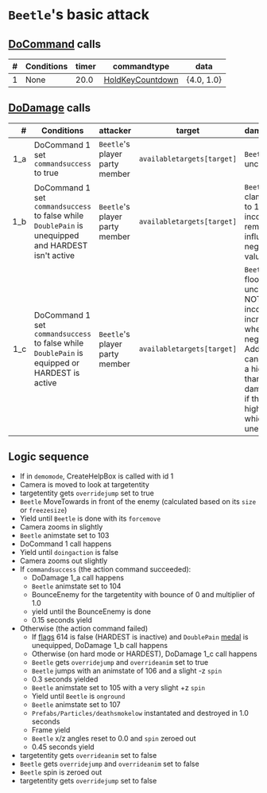 # `Beetle`'s basic attack

## [DoCommand](../../DoCommand.md) calls

|#|Conditions|timer|commandtype|data|
|-:|-----|-----|-----|-----|
|1|None|20.0|[HoldKeyCountdown](../../Action%20commands/HoldKeyCountdown.md)|{4.0, 1.0}

## [DoDamage](../../Damage%20pipeline/DoDamage.md) calls

|#|Conditions|attacker|target|damageammount|property|overrides|block|
|-:|---|---|---|---|---|---|---|
|1_a|DoCommand 1 set `commandsuccess` to true|`Beetle`'s player party member|`availabletargets[target]`|`Beetle`'s `atk` unclamped|[Flip](../../Damage%20pipeline/AttackProperty.md#attackproperty)|null|false|
|1_b|DoCommand 1 set `commandsuccess` to false while `DoublePain` is unequipped and HARDEST isn't active|`Beetle`'s player party member|`availabletargets[target]`|`Beetle`'s `atk` clamped from 0 to 1. NOTE: This incorrectly removes influences of negative `atk` values|[Flip](../../Damage%20pipeline/AttackProperty.md#attackproperty)|{[FailSound](../../Damage%20pipeline/DoDamage.md#failsound)}|false|
|1_c|DoCommand 1 set `commandsuccess` to false while `DoublePain` is equipped or HARDEST is active|`Beetle`'s player party member|`availabletargets[target]`|`Beetle`'s `atk` / 2 floored, unclamped. NOTE: This incorrectly increases `atk` when it is negative. Additionally, it can also result in a higher value than 1_b's damageammount if the `atk` value is high enough which is unexpected|null|{[FailSound](../../Damage%20pipeline/DoDamage.md#failsound)}|false|

## Logic sequence

- If in `demomode`, CreateHelpBox is called with id 1
- Camera is moved to look at targetentity
- targetentity gets `overridejump` set to true
- `Beetle` MoveTowards in front of the enemy (calculated based on its `size` or `freezesize`)
- Yield until `Beetle` is done with its `forcemove`
- Camera zooms in slightly
- `Beetle` animstate set to 103
- DoCommand 1 call happens
- Yield until `doingaction` is false
- Camera zooms out slightly
- If `commandsuccess` (the action command succeeded):
    - DoDamage 1_a call happens
    - `Beetle` animstate set to 104
    - BounceEnemy for the targetentity with bounce of 0 and multiplier of 1.0
    - yield until the BounceEnemy is done
    - 0.15 seconds yield
- Otherwise (the action command failed)
    - If [flags](../../../Flags%20arrays/flags.md) 614 is false (HARDEST is inactive) and `DoublePain` [medal](../../../Enums%20and%20IDs/Medal.md) is unequipped, DoDamage 1_b call happens
    - Otherwise (on hard mode or HARDEST), DoDamage 1_c call happens
    - `Beetle` gets `overridejump` and `overrideanim` set to true
    - `Beetle` jumps with an animstate of 106 and a slight -z `spin`
    - 0.3 seconds yielded
    - `Beetle` animstate set to 105 with a very slight +z `spin`
    - Yield until `Beetle` is `onground`
    - `Beetle` animstate set to 107
    - `Prefabs/Particles/deathsmokelow` instantated and destroyed in 1.0 seconds
    - Frame yield
    - `Beetle` x/z angles reset to 0.0 and `spin` zeroed out
    - 0.45 seconds yield
- targetentity gets `overrideanim` set to false
- `Beetle` gets `overridejump` and `overrideanim` set to false
- `Beetle` spin is zeroed out
- targetentity gets `overridejump` set to false